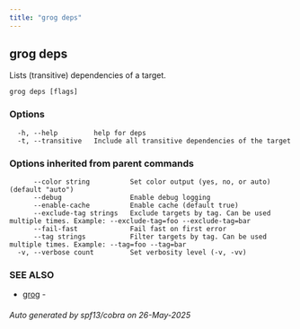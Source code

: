 ```yaml
---
title: "grog deps"
---
```


## grog deps

Lists (transitive) dependencies of a target.

```
grog deps [flags]
```

### Options

```
  -h, --help         help for deps
  -t, --transitive   Include all transitive dependencies of the target
```

### Options inherited from parent commands

```
      --color string          Set color output (yes, no, or auto) (default "auto")
      --debug                 Enable debug logging
      --enable-cache          Enable cache (default true)
      --exclude-tag strings   Exclude targets by tag. Can be used multiple times. Example: --exclude-tag=foo --exclude-tag=bar
      --fail-fast             Fail fast on first error
      --tag strings           Filter targets by tag. Can be used multiple times. Example: --tag=foo --tag=bar
  -v, --verbose count         Set verbosity level (-v, -vv)
```

### SEE ALSO

- [grog](/reference/cli/grog/) -

###### Auto generated by spf13/cobra on 26-May-2025
